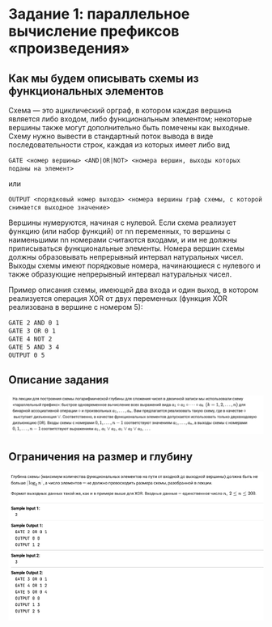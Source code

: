 # Задание 1: параллельное вычисление префиксов «произведения»

## Как мы будем описывать схемы из функциональных элементов

Схема — это ациклический орграф, в котором каждая вершина является либо входом, либо функциональным элементом; некоторые вершины также могут дополнительно быть помечены как выходные. Схему нужно вывести в стандартный поток вывода в виде последовательности строк, каждая из которых имеет либо вид

```
GATE <номер вершины> <AND|OR|NOT> <номера вершин, выходы которых поданы на элемент>
```

или

```
OUTPUT <порядковый номер выхода> <номера вершины граф схемы, с которой снимается выходное значение>
```

Вершины нумеруются, начиная с нулевой. Если схема реализует функцию (или набор функций) от nn переменных, то вершины с наименьшими nn номерами считаются входами, и им не должны приписываться функциональные элементы. Номера вершин схемы должны образовывать непрерывный интервал натуральных чисел. Выходы схемы имеют порядковые номера, начинающиеся с нулевого и также образующие непрерывный интервал натуральных чисел.

Пример описания схемы, имеющей два входа и один выход, в котором реализуется операция XOR от двух переменных (функция XOR реализована в вершине с номером 5):

```
GATE 2 AND 0 1
GATE 3 OR 0 1
GATE 4 NOT 2
GATE 5 AND 3 4
OUTPUT 0 5
```

## Описание задания

![](./assets/1.png)

## Ограничения на размер и глубину

![](./assets/2.png)
